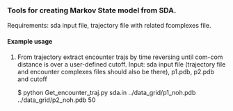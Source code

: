 ### Tools for creating Markov State model from SDA.
Requirements: sda input file, trajectory file with related fcomplexes file.

#### Example usage

1. From trajectory extract encounter trajs by time reversing until com-com distance is over a user-defined cutoff.
    Input: sda input file (trajectory file and encounter complexes files should also be there), p1.pdb, p2.pdb and cutoff
   
    $ python  Get_encounter_traj.py sda.in ../data_grid/p1_noh.pdb ../data_grid/p2_noh.pdb 50
